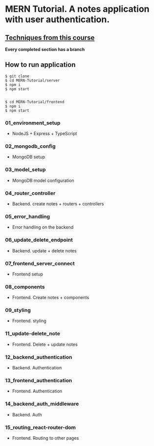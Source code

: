 # MERN Tutorial. A notes application with user authentication.
## [Techniques from this course](https://www.youtube.com/watch?v=FcxjCPeicvU&t=27326s)

**Every completed section has a branch**

## How to run application

```
$ git clone
$ cd MERN-Tutorial/server
$ npm i
$ npm start


$ cd MERN-Tutorial/frontend
$ npm i
$ npm start

```

### 01_environment_setup

* NodeJS + Express + TypeScript

### 02_mongodb_config

* MongoDB setup


### 03_model_setup

* MongoDB model configuration

### 04_router_controller

* Backend. create notes + routers + controllers

### 05_error_handling

* Error handling on the backend

### 06_update_delete_endpoint

* Backend. update + delete notes

### 07_frontend_server_connect

* Frontend setup

### 08_components

* Frontend. Create notes + components

### 09_styling

* Frontend. styling

### 11_update-delete_note

* Frontend. Delete + update notes

### 12_backend_authentication

* Backend. Authentication

### 13_frontend_authentication

* Frontend. Authentication

### 14_backend_auth_middleware

* Backend. Auth

### 15_routing_react-router-dom

* Frontend. Routing to other pages
